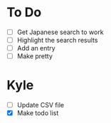 # To Do
- [ ] Get Japanese search to work
- [ ] Highlight the search results
- [ ] Add an entry
- [ ] Make pretty

# Kyle
- [ ] Update CSV file
- [x] Make todo list
